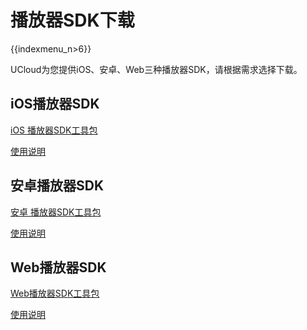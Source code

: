 # 播放器SDK下载

{{indexmenu_n>6}}

UCloud为您提供iOS、安卓、Web三种播放器SDK，请根据需求选择下载。

## iOS播放器SDK

[iOS
播放器SDK工具包](http://product-tools.ufile.ucloud.com.cn/UVideo/UVdieo-Player-IOS.zip)

[使用说明](http://product-tools.ufile.ucloud.com.cn/UVideo/UVdieo-播放器iOS%20SDK参考文档_v1.1.pdf)

## 安卓播放器SDK

[安卓
播放器SDK工具包](http://product-tools.ufile.ucloud.com.cn/UVideo/UVdieo-Player-Android.zip)

[使用说明](http://product-tools.ufile.ucloud.com.cn/UVideo/UVdieo-播放器Android%20SDK参考文档_v1.5.pdf)

## Web播放器SDK

[Web播放器SDK工具包](http://product-tools.ufile.ucloud.com.cn/UVideo/UVdieo-web-player-sdk-v2.0.zip)

[使用说明](http://product-tools.ufile.ucloud.com.cn/UVideo/UCloud视频云播放器Web%20SDK参考文档_v2.0.pdf)
